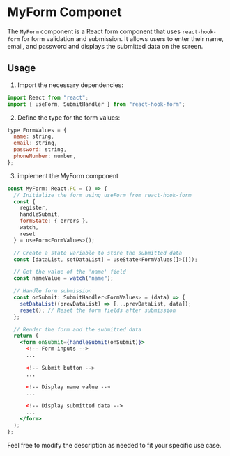 # MyForm Componet

The `MyForm` component is a React form component that uses `react-hook-form` for form validation and submission. It allows users to enter their name, email, and password and displays the submitted data on the screen.

## Usage

1. Import the necessary dependencies:

```jsx
import React from "react";
import { useForm, SubmitHandler } from "react-hook-form";
```

2. Define the type for the form values:

```jsx
type FormValues = {
  name: string,
  email: string,
  password: string,
  phoneNumber: number,
};
```

3. implement the MyForm component

```jsx
const MyForm: React.FC = () => {
  // Initialize the form using useForm from react-hook-form
  const {
    register,
    handleSubmit,
    formState: { errors },
    watch,
    reset
  } = useForm<FormValues>();

  // Create a state variable to store the submitted data
  const [dataList, setDataList] = useState<FormValues[]>([]);

  // Get the value of the 'name' field
  const nameValue = watch("name");

  // Handle form submission
  const onSubmit: SubmitHandler<FormValues> = (data) => {
    setDataList((prevDataList) => [...prevDataList, data]);
    reset(); // Reset the form fields after submission
  };

  // Render the form and the submitted data
  return (
    <form onSubmit={handleSubmit(onSubmit)}>
      <!-- Form inputs -->
      ...

      <!-- Submit button -->
      ...

      <!-- Display name value -->
      ...

      <!-- Display submitted data -->
      ...
    </form>
  );
};
```

Feel free to modify the description as needed to fit your specific use case.
